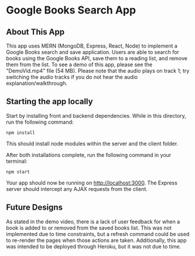 # Google Books Search App

## About This App

This app uses MERN (MongoDB, Express, React, Node) to implement a Google Books search and save application. Users are able to search for books using the Google Books API, save them to a reading list, and remove them from the list. To see a demo of this app, please see the "DemoVid.mp4" file (54 MB). Please note that the audio plays on track 1; try switching the audio tracks if you do not hear the audio explanation/walkthrough.

## Starting the app locally

Start by installing front and backend dependencies. While in this directory, run the following command:

```
npm install
```

This should install node modules within the server and the client folder.

After both installations complete, run the following command in your terminal:

```
npm start
```

Your app should now be running on <http://localhost:3000>. The Express server should intercept any AJAX requests from the client.

## Future Designs

As stated in the demo video, there is a lack of user feedback for when a book is added to or removed from the saved books list. This was not implemented due to time constraints, but a refresh command could be used to re-render the pages when those actions are taken. Additionally, this app was intended to be deployed through Heroku, but it was not due to time.

